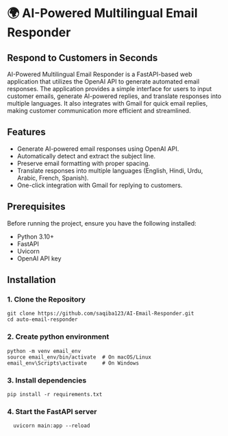 # 🌍 AI-Powered Multilingual Email Responder
## Respond to Customers in Seconds

AI-Powered Multilingual Email Responder is a FastAPI-based web application that utilizes the OpenAI API to generate automated email responses. The application provides a simple interface for users to input customer emails, generate AI-powered replies, and translate responses into multiple languages. It also integrates with Gmail for quick email replies, making customer communication more efficient and streamlined.

## Features
- Generate AI-powered email responses using OpenAI API.
- Automatically detect and extract the subject line.
- Preserve email formatting with proper spacing.
- Translate responses into multiple languages (English, Hindi, Urdu, Arabic, French, Spanish).
- One-click integration with Gmail for replying to customers.

## Prerequisites
Before running the project, ensure you have the following installed:
- Python 3.10+
- FastAPI
- Uvicorn
- OpenAI API key

## Installation

### 1. Clone the Repository
```
git clone https://github.com/saqiba123/AI-Email-Responder.git
cd auto-email-responder
```
### 2. Create python environment
```
python -m venv email_env
source email_env/bin/activate  # On macOS/Linux
email_env\Scripts\activate     # On Windows
```
### 3. Install dependencies
```
pip install -r requirements.txt
```
### 4. Start the FastAPI server
```
  uvicorn main:app --reload
```



